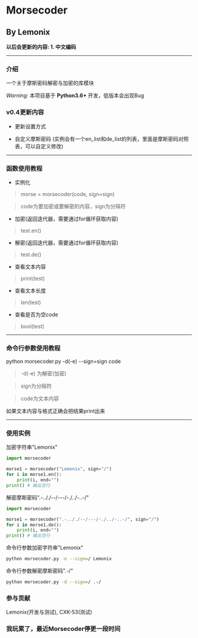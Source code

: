 # Morsecoder
## By Lemonix

 **以后会更新的内容: 1. 中文编码** 

***
### 介绍
一个关于摩斯密码解密与加密的库模块

 _Warning:_ 本项目基于 **Python3.6+** 开发，低版本会出现Bug

### v0.4更新内容
- 更新设置方式

- 自定义摩斯密码 (实例会有一个en_list和de_list的列表，里面是摩斯密码对照表，可以自定义修改)

***
### 函数使用教程
- 实例化
> morse = morsecoder(code, sign=sign)

> code为要加密或要解密的内容，sign为分隔符
- 加密(返回迭代器，需要通过for循环获取内容)
> test.en()
- 解密(返回迭代器，需要通过for循环获取内容)
> test.de()
- 查看文本内容
> print(test)
- 查看文本长度
> len(test)
- 查看是否为空code
> bool(test)

***
### 命令行参数使用教程
python morsecoder.py -d(-e) --sign=sign code

> -d(-e) 为解密(加密)

> sign为分隔符

> code为文本内容

如果文本内容与格式正确会把结果print出来
***

### 使用实例

加密字符串"Lemonix"
```python
import morsecoder

morse1 = morsecoder("Lemonix", sign="/")
for i in morse1.en():
    print(i, end="")
print() # 输出空行
```

解密摩斯密码".-.././--/---/-./../-..-/"

```python
import morsecoder

morse1 = morsecoder(".-.././--/---/-./../-..-/", sign="/")
for i in morse1.de():
    print(i, end="")
print() # 输出空行
```

命令行参数加密字符串"Lemonix"

```bash
python morsecoder.py -e --sign=/ Lemonix
```

命令行参数解密摩斯密码".-/"

```bash
python morsecoder.py -d --sign=/ .-/
```




### 参与贡献
Lemonix(开发与测试), CXK-53(测试)

### 我玩累了，最近Morsecoder停更一段时间